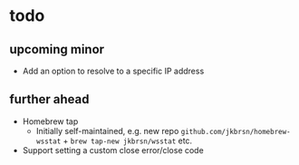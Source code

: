 # todo

## upcoming minor

- Add an option to resolve to a specific IP address

## further ahead

- Homebrew tap
  - Initially self-maintained, e.g. new repo `github.com/jkbrsn/homebrew-wsstat` + `brew tap-new jkbrsn/wsstat` etc.
- Support setting a custom close error/close code
